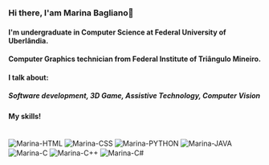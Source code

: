 ### Hi there, I'am Marina Bagliano👋
#### I'm undergraduate in Computer Science at Federal University of Uberlândia.
#### Computer Graphics technician from Federal Institute of Triângulo Mineiro.
#### I talk about: 
##### Software development, 3D Game, Assistive Technology, Computer Vision

#### My skills!

<div style="display: inline_block"><br>
  <img align="center" alt="Marina-HTML" src="https://img.shields.io/badge/HTML-239120?style=for-the-badge&logo=html5&logoColor=white"> 
  <img align="center" alt="Marina-CSS" src="https://img.shields.io/badge/CSS-239120?&style=for-the-badge&logo=css3&logoColor=whitet"> 
  <img align="center" alt="Marina-PYTHON"  src="https://img.shields.io/badge/Python-14354C?style=for-the-badge&logo=python&logoColor=white">  
  <img align="center" alt="Marina-JAVA"  src="https://img.shields.io/badge/Java-ED8B00?style=for-the-badge&logo=java&logoColor=whit">
  <img align="center" alt="Marina-C" src="https://img.shields.io/badge/C-00599C?style=for-the-badge&logo=c&logoColor=white"> 
  <img align="center" alt="Marina-C++" src="https://img.shields.io/badge/C%2B%2B-00599C?style=for-the-badge&logo=c%2B%2B&logoColor=white">
   <img align="center" alt="Marina-C#"  src="https://img.shields.io/badge/C%23-239120?style=for-the-badge&logo=c-sharp&logoColor=white">  
</div>

